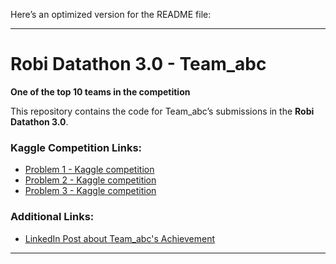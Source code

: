 Here’s an optimized version for the README file:

---

# Robi Datathon 3.0 - Team_abc

**One of the top 10 teams in the competition**

This repository contains the code for Team_abc’s submissions in the **Robi Datathon 3.0**.

### Kaggle Competition Links:

- [Problem 1 - Kaggle competition](https://www.kaggle.com/competitions/robi-datathon-30-qualifier-problem-1)
- [Problem 2 - Kaggle competition](https://www.kaggle.com/competitions/robi-datathon-30-qualifier-problem-2)
- [Problem 3 - Kaggle competition](https://www.kaggle.com/competitions/robi-datathon-30-qualifier-problem-3)

### Additional Links:

- [LinkedIn Post about Team_abc's Achievement](https://www.linkedin.com/posts/taufiktrf_robidatathon-datascience-ml-activity-7203829491599634432-YUuj?utm_source=share&utm_medium=member_desktop)

--- 
